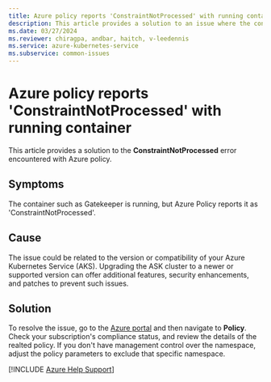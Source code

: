 ```yaml
---
title: Azure policy reports 'ConstraintNotProcessed' with running container
description: This article provides a solution to an issue where the container such as Gatekeeper is running, but Azure Policy reports it as 'ConstraintNotProcessed'.
ms.date: 03/27/2024
ms.reviewer: chiragpa, andbar, haitch, v-leedennis
ms.service: azure-kubernetes-service
ms.subservice: common-issues
---
```

#  Azure policy reports 'ConstraintNotProcessed' with running container

This article provides a solution to the **ConstraintNotProcessed** error encountered with Azure policy.

## Symptoms

 The container such as Gatekeeper is running, but Azure Policy reports it as 'ConstraintNotProcessed'.

## Cause

The issue could be related to the version or compatibility of your Azure Kubernetes Service (AKS). Upgrading the ASK cluster to a newer or supported version can offer additional features, security enhancements, and patches to prevent such issues.

## Solution

To resolve the issue, go to the [Azure portal](Https://portal.azure.com) and then navigate to **Policy**. Check your subscription's compliance status, and review the details of the realted policy. If you don't have management control over the namespace, adjust the policy parameters to exclude that specific namespace.

[!INCLUDE [Azure Help Support](../../includes/azure-help-support.md)]
